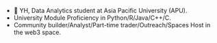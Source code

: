 - 👋 YH, Data Analytics student at Asia Pacific University (APU).
- University Module Proficiency in Python/R/Java/C++/C.
- Community builder/Analyst/Part-time trader/Outreach/Spaces Host in the web3 space.
<!---
yhcominthru/yhcominthru is a ✨ special ✨ repository because its `README.md` (this file) appears on your GitHub profile.
You can click the Preview link to take a look at your changes.
--->
